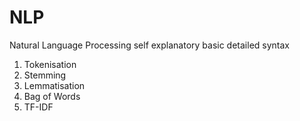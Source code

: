 # NLP
Natural Language Processing self explanatory basic detailed syntax

1. Tokenisation
2. Stemming
3. Lemmatisation
4. Bag of Words
5. TF-IDF
